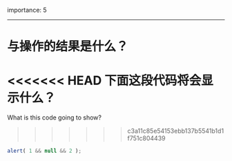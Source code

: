 importance: 5

---

# 与操作的结果是什么？

<<<<<<< HEAD
下面这段代码将会显示什么？
=======
What is this code going to show?
>>>>>>> c3a11c85e54153ebb137b5541b1d1f751c804439

```js
alert( 1 && null && 2 );
```

